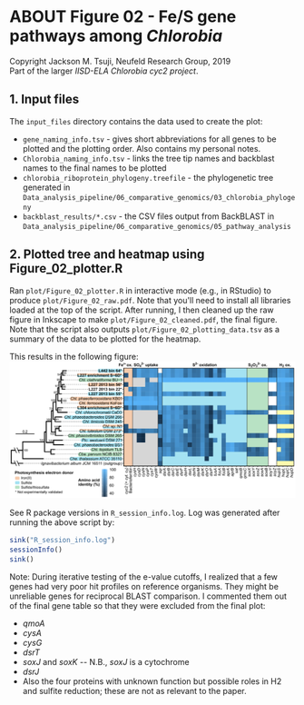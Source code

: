 # ABOUT Figure 02 - Fe/S gene pathways among *Chlorobia*
Copyright Jackson M. Tsuji, Neufeld Research Group, 2019  
Part of the larger *IISD-ELA Chlorobia cyc2 project*.

## 1. Input files
The `input_files` directory contains the data used to create the plot:
- `gene_naming_info.tsv` - gives short abbreviations for all genes to be plotted and the plotting order. Also contains my personal notes.
- `Chlorobia_naming_info.tsv` - links the tree tip names and backblast names to the final names to be plotted
- `chlorobia_riboprotein_phylogeny.treefile` - the phylogenetic tree generated in `Data_analysis_pipeline/06_comparative_genomics/03_chlorobia_phylogeny`
- `backblast_results/*.csv` - the CSV files output from BackBLAST in `Data_analysis_pipeline/06_comparative_genomics/05_pathway_analysis`

## 2. Plotted tree and heatmap using Figure_02_plotter.R
Ran `plot/Figure_02_plotter.R` in interactive mode (e.g., in RStudio) to produce `plot/Figure_02_raw.pdf`. Note that you'll need to install all libraries loaded at the top of the script. After running, I then cleaned up the raw figure in Inkscape to make `plot/Figure_02_cleaned.pdf`, the final figure. Note that the script also outputs `plot/Figure_02_plotting_data.tsv` as a summary of the data to be plotted for the heatmap.

This results in the following figure:
![Figure_02](plot/Figure_02_cleaned.png)

See R package versions in `R_session_info.log`. Log was generated after running the above script by:
```R
sink("R_session_info.log")
sessionInfo()
sink()
```

Note: During iterative testing of the e-value cutoffs, I realized that a few genes had very poor hit profiles on reference organisms. They might be unreliable genes for reciprocal BLAST comparison. I commented them out of the final gene table so that they were excluded from the final plot:
- _qmoA_
- _cysA_
- _cysG_
- _dsrT_
- _soxJ_ and _soxK_ -- N.B., _soxJ_ is a cytochrome
- _dsrJ_
- Also the four proteins with unknown function but possible roles in H2 and sulfite reduction; these are not as relevant to the paper.

